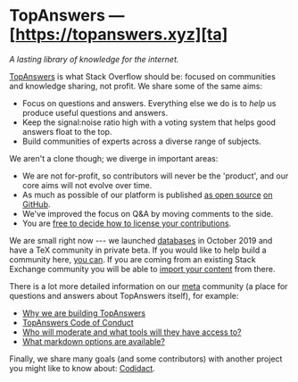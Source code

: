 # TopAnswers — [https://topanswers.xyz][ta]

*A lasting library of knowledge for the internet.*

[TopAnswers][ta] is what Stack Overflow should be: focused on communities and knowledge sharing, not profit. We share some of the same aims:

-   Focus on questions and answers. Everything else we do is to *help* us produce useful questions and answers.
-   Keep the signal:noise ratio high with a voting system that helps good answers float to the top.
-   Build communities of experts across a diverse range of subjects.

We aren't a clone though; we diverge in important areas:

-   We are not for-profit, so contributors will never be the 'product', and our core aims will not evolve over time.
-   As much as possible of our platform is published [as open source](https://topanswers.xyz/meta?q=28) [on GitHub](https://topanswers.xyz/meta?q=221#a580).
-   We've improved the focus on Q&A by moving comments to the side.
-   You are [free to decide how to license your contributions](https://topanswers.xyz/meta?q=18#a8).

We are small right now --- we launched [databases](/databases) in October 2019 and have a TeX community in private beta. If you would like to help build a community here, [you can](https://topanswers.xyz/meta?q=211). If you are coming from an existing Stack Exchange community you will be able to [import your content](https://topanswers.xyz/meta?q=236#a176) from there.

There is a lot more detailed information on our [meta](https://topanswers.xyz/meta) community (a place for questions and answers about TopAnswers itself), for example:

-   [Why we are building TopAnswers](https://topanswers.xyz/meta?q=1)
-   [TopAnswers Code of Conduct](https://topanswers.xyz/meta?q=8)
-   [Who will moderate and what tools will they have access to?](https://topanswers.xyz/meta?q=182)
-   [What markdown options are available?](https://topanswers.xyz/meta?q=72)

Finally, we share many goals (and some contributors) with another project you might like to know about: [Codidact](https://codidact.org/).

[ta]: https://topanswers.xyz

